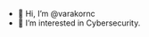 - 👋 Hi, I’m @varakornc
- 👀 I’m interested in Cybersecurity.

<!---
varakornc/varakornc is a ✨ special ✨ repository because its `README.md` (this file) appears on your GitHub profile.
You can click the Preview link to take a look at your changes.
--->
